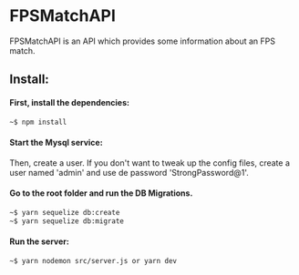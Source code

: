 # FPSMatchAPI

FPSMatchAPI is an API which provides some information about an FPS match.

## Install:

#### First, install the dependencies:
```bash
~$ npm install
```


#### Start the Mysql service: 
Then, create a user. If you don't want to tweak up the config files, create a user named 'admin' and use de password 'StrongPassword@1'.

#### Go to the root folder and run the DB Migrations.
 ```bash
~$ yarn sequelize db:create
~$ yarn sequelize db:migrate
 ```
#### Run the server:
 ```bash
~$ yarn nodemon src/server.js or yarn dev
 ```
